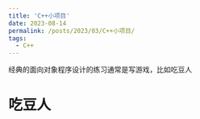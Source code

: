```yaml
---
title: 'C++小项目'
date: 2023-08-14
permalink: /posts/2023/03/C++小项目/
tags:
  - C++
---
```


经典的面向对象程序设计的练习通常是写游戏，比如吃豆人

吃豆人
======



